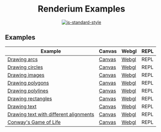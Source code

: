 <h1 align="center">Renderium Examples</h1>
<p align="center">
  <a href="https://github.com/feross/standard" target="_blank">
    <img src="https://img.shields.io/badge/code%20style-standard-brightgreen.svg?style=flat" alt="js-standard-style"/>
  </a>
</p>

## Examples

Example | Canvas | Webgl | REPL
------- | ------- | ------- | ------- 
[Drawing arcs](https://github.com/renderium/examples/tree/master/arcs) | [Canvas](http://codepen.io/broadsw0rd/full/amyjmZ) | [Webgl](http://codepen.io/broadsw0rd/full/XMJeOd) | REPL
[Drawing circles](https://github.com/renderium/examples/tree/master/circles) | [Canvas](http://codepen.io/broadsw0rd/full/xEXNkP) | [Webgl](http://codepen.io/broadsw0rd/full/LWEzqL) | REPL
[Drawing images](https://github.com/renderium/examples/tree/master/images) | [Canvas](http://codepen.io/broadsw0rd/full/zKPOKd) | [Webgl](http://codepen.io/broadsw0rd/full/ZeYXPG) | REPL
[Drawing polygons](https://github.com/renderium/examples/tree/master/polygons) | [Canvas](http://codepen.io/broadsw0rd/full/NRBJpB) | [Webgl](http://codepen.io/broadsw0rd/full/JWorzW) | REPL
[Drawing polylines](https://github.com/renderium/examples/tree/master/polylines) | [Canvas](http://codepen.io/broadsw0rd/full/amjrKN) | [Webgl](http://codepen.io/broadsw0rd/full/ryaGbe) | REPL
[Drawing rectangles](https://github.com/renderium/examples/tree/master/rects) | [Canvas](http://codepen.io/broadsw0rd/full/VKGZRq) | [Webgl](http://codepen.io/broadsw0rd/full/LWEzvj) | REPL
[Drawing text](https://github.com/renderium/examples/tree/master/text) | [Canvas](http://codepen.io/broadsw0rd/full/ozPbRa) | [Webgl](http://codepen.io/broadsw0rd/full/PpwJgy) | REPL
[Drawing text with different alignments](https://github.com/renderium/examples/tree/master/text-align) | [Canvas](http://codepen.io/broadsw0rd/full/LRkoqJ) | [Webgl](http://codepen.io/broadsw0rd/full/ygqMad) | REPL
[Conway's Game of Life](https://github.com/renderium/examples/tree/master/life) | [Canvas](http://codepen.io/broadsw0rd/full/KgJrLy) | [Webgl](http://codepen.io/broadsw0rd/full/jBEGRg) | REPL
